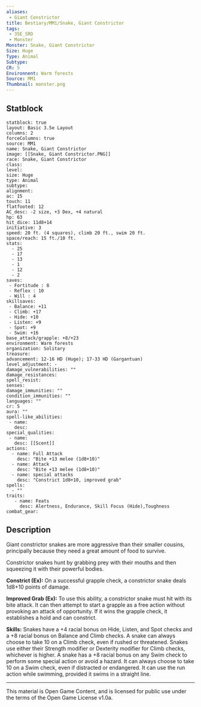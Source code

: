 ```yaml
---
aliases:
 - Giant Constrictor
title: Bestiary/MM1/Snake, Giant Constrictor
tags: 
 - 35E_SRD
 - Monster
Monster: Snake, Giant Constrictor
Size: Huge
Type: Animal
Subtype: 
CR: 5
Environnent: Warm forests
Source: MM1
Thumbnail: monster.png
---
```


## Statblock

```statblock
statblock: true
layout: Basic 3.5e Layout
columns: 2
forceColumns: true
source: MM1 
name: Snake, Giant Constrictor
image: [[Snake, Giant Constrictor.PNG]]
race: Snake, Giant Constrictor
class: 
level: 
size: Huge
type: Animal
subtype: 
alignment: 
ac: 15
touch: 11
flatfooted: 12
AC_desc: -2 size, +3 Dex, +4 natural
hp: 63
hit_dice: 11d8+14
initiative: 3
speed: 20 ft. (4 squares), climb 20 ft., swim 20 ft.
space/reach: 15 ft./10 ft.
stats:
  - 25
  - 17
  - 13
  - 1
  - 12
  - 2
saves:
 - Fortitude : 8
 - Reflex : 10
 - Will : 4
skillsaves:
 - Balance: +11
 - Climb: +17
 - Hide: +10
 - Listen: +9
 - Spot: +9
 - Swim: +16
base_attack/grapple: +8/+23
environment: Warm forests
organization: Solitary
treasure: 
advancement: 12-16 HD (Huge); 17-33 HD (Gargantuan)
level_adjustment: -
damage_vulnerabilities: ""
damage_resistances: 
spell_resist: 
senses: 
damage_immunities: ""
condition_immunities: ""
languages: ""
cr: 5
aura: ""
spell-like_abilities:
 - name: 
   desc: 
special_qualities:
 - name:
   desc: [[Scent]]
actions:
  - name: Full Attack
    desc: "Bite +13 melee (1d8+10)"
  - name: Attack
    desc: "Bite +13 melee (1d8+10)"
  - name: special attacks
    desc: "Constrict 1d8+10, improved grab"
spells:
  - ""
traits:
   - name: Feats
     desc: Alertness, Endurance, Skill Focus (Hide),Toughness
combat_gear:  
```

## Description



Giant constrictor snakes are more aggressive than their smaller cousins, principally because they need a great amount of food to survive.

Constrictor snakes hunt by grabbing prey with their mouths and then squeezing it with their powerful bodies.


**Constrict (Ex):** On a successful grapple check, a constrictor snake deals 1d8+10 points of damage.


**Improved Grab (Ex):** To use this ability, a constrictor snake must hit with its bite attack. It can then attempt to start a grapple as a free action without provoking an attack of opportunity. If it wins the grapple check, it establishes a hold and can constrict.


**Skills:** Snakes have a +4 racial bonus on Hide, Listen, and Spot checks and a +8 racial bonus on Balance and Climb checks. A snake can always choose to take 10 on a Climb check, even if rushed or threatened. Snakes use either their Strength modifier or Dexterity modifier for Climb checks, whichever is higher. A snake has a +8 racial bonus on any Swim check to perform some special action or avoid a hazard. It can always choose to take 10 on a Swim check, even if distracted or endangered. It can use the run action while swimming, provided it swims in a straight line.

---

This material is Open Game Content, and is licensed for public use under the terms of the Open Game License v1.0a.
